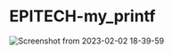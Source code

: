 # EPITECH-my_printf
![Screenshot from 2023-02-02 18-39-59](https://user-images.githubusercontent.com/114921279/216400635-6dbc9772-a745-41f2-bf92-5a347edf6694.png)
